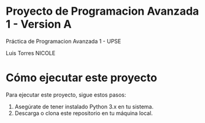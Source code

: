 # Proyecto de Programacion Avanzada 1 - Version A

Práctica de Programacion Avanzada 1 - UPSE


Luis Torres
NICOLE

# Cómo ejecutar este proyecto

Para ejecutar este proyecto, sigue estos pasos:
1. Asegúrate de tener instalado Python 3.x en tu sistema.
2. Descarga o clona este repositorio en tu máquina local.

